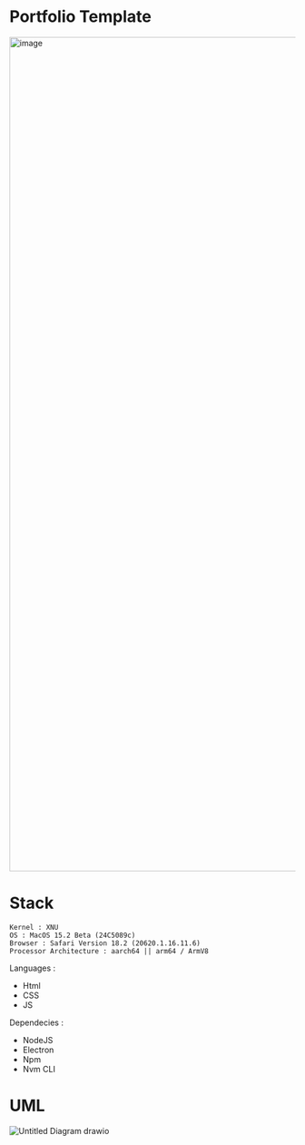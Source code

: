 # Portfolio Template
<img width="1470" alt="image" src="https://github.com/user-attachments/assets/a59526f9-276d-488f-b339-0a47f87e2e26" />

# Stack
```
Kernel : XNU
OS : MacOS 15.2 Beta (24C5089c)
Browser : Safari Version 18.2 (20620.1.16.11.6)
Processor Architecture : aarch64 || arm64 / ArmV8
```
Languages : 
- Html
- CSS
- JS

Dependecies :
- NodeJS
- Electron
- Npm
- Nvm CLI

# UML
![Untitled Diagram drawio](https://github.com/user-attachments/assets/ce599c72-a637-4de7-9175-d08fca12f955)
